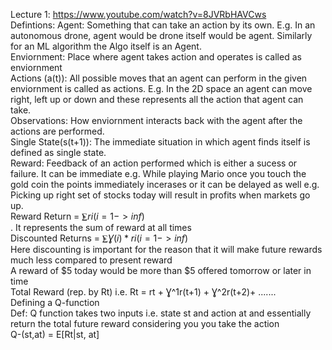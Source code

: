 Lecture 1: https://www.youtube.com/watch?v=8JVRbHAVCws <br>
Defintions: Agent: Something that can take an action by its own. E.g. In an autonomous drone, agent would be drone itself would be agent. Similarly for an ML algorithm the Algo itself is an Agent.<br>
Enviornment: Place where agent takes action and operates is called as enviornment<br>
Actions (a(t)): All possible moves that an agent can perform in the given enviornment is called as actions. E.g. In the 2D space an agent can move right, left up or down and these represents all the action that agent can take.<br>
Observations: How enviornment interacts back with the agent after the actions are performed.<br>
Single State(s(t+1)): The immediate situation in which agent finds itself is defined as single state. <br>
Reward: Feedback of an action performed which is either a sucess or failure. It can be immediate e.g. While playing Mario once you touch the gold coin the points immediately incerases or it can be delayed as well e.g.
Picking up right set of stocks today will result in profits when markets go up. <br>
Reward Return = $⨊ri(i=1->inf)$<br>.
It represents the sum of reward at all times <br>
Discounted Returns = $⨊Ɣ(i)*ri(i=1->inf)$<br>
Here discounting is important for the reason that it will make future rewards much less compared to present reward<br>
A reward of $5 today would be more than $5 offered tomorrow or later in time <br>
Total Reward (rep. by Rt) i.e. Rt = rt + Ɣ^1r(t+1) + Ɣ^2r(t+2)+ ....... <br>
Defining a Q-function <br>
Def: Q function takes two inputs i.e. state st  and action at and essentially return the total future reward considering you you take the action <br>
Q-(st,at) = E[Rt|st, at]








